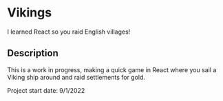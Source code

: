# Vikings
I learned React so you raid English villages!

## Description

This is a work in progress, making a quick game in React where you sail a Viking ship around and raid settlements for gold.

Project start date: 9/1/2022